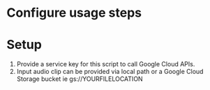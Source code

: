 # Configure usage steps

# Setup
1) Provide a service key for this script to call Google Cloud APIs.
2) Input audio clip can be provided via local path or a Google Cloud Storage bucket ie gs://YOURFILELOCATION


